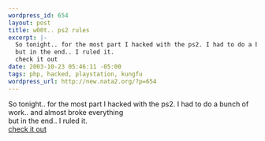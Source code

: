 ```yaml
--- 
wordpress_id: 654
layout: post
title: w00t.. ps2 rules
excerpt: |-
  So tonight.. for the most part I hacked with the ps2. I had to do a bunch of work.. and almost broke everything
  but in the end.. I ruled it.
  check it out
date: 2003-10-23 05:46:11 -05:00
tags: php, hacked, playstation, kungfu
wordpress_url: http://new.nata2.org/?p=654
---
```

So tonight.. for the most part I hacked with the ps2. I had to do a bunch of work.. and almost broke everything<br/>
but in the end.. I ruled it.<Br>
<a href="http://ironkungfu.com/wiki/index.php/PlaystationTwo">check it out</a>
